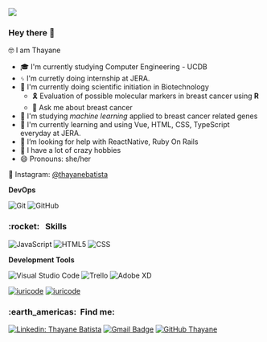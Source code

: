 ![](https://komarev.com/ghpvc/?username=thayanebatistas&color=006bed)

### Hey there 👋
🤓 I am Thayane


- 🎓 I'm currently studying Computer Engineering - UCDB
- ᛃ I'm curretly doing internship at JERA. 
- 🧬 I'm currently doing scientific initiation in Biotechnology
    - 🎗 Evaluation of possible molecular markers in breast cancer using **R**
    - 💬 Ask me about breast cancer
- 👯 I'm studying _machine learning_ applied to breast cancer related genes
- 🔨 I'm currently learning and using Vue, HTML, CSS, TypeScript everyday at JERA.
- 🤔 I’m looking for help with ReactNative, Ruby On Rails 
- 🎈 I have a lot of crazy hobbies 
- 😄 Pronouns: she/her

🔭 Instagram: [@thayanebatista](https://www.instagram.com/thayanebatista/)

**DevOps**

  ![Git](https://img.shields.io/badge/-Git-333333?style=flat&logo=git)
  ![GitHub](https://img.shields.io/badge/-GitHub-333333?style=flat&logo=github)
  

<h3> :rocket: &nbsp; Skills </h3>

  ![JavaScript](https://img.shields.io/badge/-JavaScript-333333?style=flat&logo=javascript)
  ![HTML5](https://img.shields.io/badge/-HTML5-333333?style=flat&logo=HTML5)
  ![CSS](https://img.shields.io/badge/-CSS-333333?style=flat&logo=CSS3&logoColor=1572B6)
  

**Development Tools**

  ![Visual Studio Code](https://img.shields.io/badge/-Visual%20Studio%20Code-333333?style=flat&logo=visual-studio-code&logoColor=007ACC)
  ![Trello](https://img.shields.io/badge/-Trello-333333?style=flat&logo=trello&logoColor=007ACC)
  ![Adobe XD](https://img.shields.io/badge/-Adobe%20XD-333333?style=flat&logo=adobe-xd&logoColor=007ACC)

[![iuricode](https://github-readme-stats.vercel.app/api?username=thayanebatista&theme=dark)](https://github.com/thayanebatista/)
[![iuricode](https://github-readme-stats.vercel.app/api/top-langs/?username=thayanebatista&hide=html&layout=compact&theme=dark)](https://github.com/thayanebatista/)


<h3> :earth_americas: &nbsp;Find me: </h3> 

[![Linkedin: Thayane Batista](https://img.shields.io/badge/-thayanebatista-blue?style=flat-square&logo=Linkedin&logoColor=white&link=https://www.linkedin.com/in/thayanebatista/)](https://www.linkedin.com/in/thayanebatista/)
[![Gmail Badge](https://img.shields.io/badge/-thayane@jeraapps.com-006bed?style=flat-square&logo=Gmail&logoColor=white&link=mailto:thayane@jeraapps.com)](mailto:thayane@jera.com.br)
[![GitHub Thayane]( https://img.shields.io/github/followers/VanessaSwerts?label=follow&style=social)](https://github.com/thayanebatista)


<!--
**thayanebatista/thayanebatista** is a ✨ _special_ ✨ repository because its `README.md` (this file) appears on your GitHub profile.

Here are some ideas to get you started:

- 🔭 I’m currently working on ...
- 🌱 I’m currently learning ...
- 👯 I’m looking to collaborate on ...
- 🤔 I’m looking for help with ...
- 💬 Ask me about ...
- 📫 How to reach me: ...
- 😄 Pronouns: ...
- ⚡ Fun fact: ...
-->
